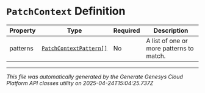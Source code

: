 # `PatchContext` Definition

| Property | Type | Required | Description |
|----------|------|----------|-------------|
| patterns | [`PatchContextPattern[]`](patchcontextpattern-definition.md) | No | A list of one or more patterns to match. |

---

*This file was automatically generated by the Generate Genesys Cloud Platform API classes utility on 2025-04-24T15:04:25.737Z*